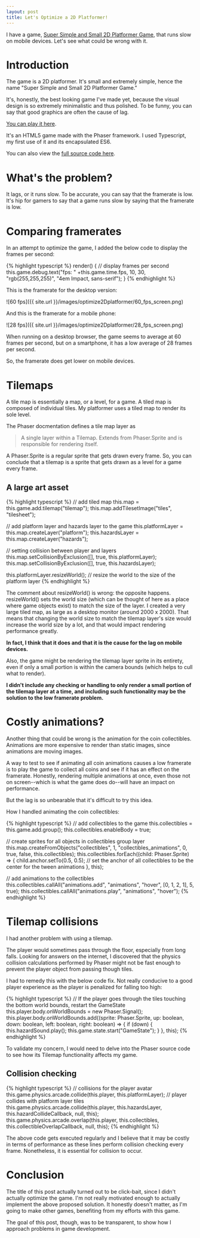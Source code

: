 ```yaml
---
layout: post
title: Let's Optimize a 2D Platformer!
---
```


I have a game, [Super Simple and Small 2D Platformer Game](https://webdva.github.io/Super-Simple-and-Small-2D-Platformer-Game/public_html/index.html), that runs slow on mobile devices. Let's see what could be wrong with it.

# Introduction

The game is a 2D platformer. It's small and extremely simple, hence the name "Super Simple and Small 2D Platformer Game."

It's, honestly, the best looking game I've made yet, because the visual design is so extremely minimalistic and thus polished. To be funny, you can say that good graphics are often the cause of lag.

[You can play it here](https://webdva.github.io/Super-Simple-and-Small-2D-Platformer-Game/public_html/index.html).

It's an HTML5 game made with the Phaser framework. I used Typescript, my first use of it and its encapsulated ES6.

You can also view the [full source code here](https://github.com/webDva/Super-Simple-and-Small-2D-Platformer-Game).

# What's the problem?

It lags, or it runs slow. To be accurate, you can say that the framerate is low. It's hip for gamers to say that a game runs slow by saying that the framerate is low.

# Comparing framerates

In an attempt to optimize the game, I added the below code to display the frames per second:

{% highlight typescript %}
render() {
    // display frames per second
    this.game.debug.text("fps: " +this.game.time.fps, 10, 30, "rgb(255,255,255)", "4em Impact, sans-serif");
}
{% endhighlight %}

This is the framerate for the desktop version:

![60 fps]({{ site.url }}/images/optimize2Dplatformer/60_fps_screen.png)

And this is the framerate for a mobile phone:

![28 fps]({{ site.url }}/images/optimize2Dplatformer/28_fps_screen.png)

When running on a desktop browser, the game seems to average at 60 frames per second, but on a smartphone, it has a low average of 28 frames per second.

So, the framerate does get lower on mobile devices.

# Tilemaps

A tile map is essentially a map, or a level, for a game. A tiled map is composed of individual tiles. My platformer uses a tiled map to render its sole level.

The Phaser docmentation defines a tile map layer as 

> A single layer within a Tilemap. Extends from Phaser.Sprite and is responsible for rendering itself.

A Phaser.Sprite is a regular sprite that gets drawn every frame. So, you can conclude that a tilemap is a sprite that gets drawn as a level for a game every frame.

## A large art asset

{% highlight typescript %}
// add tiled map
this.map = this.game.add.tilemap("tilemap");
this.map.addTilesetImage("tiles", "tilesheet");

// add platform layer and hazards layer to the game
this.platformLayer = this.map.createLayer("platform");
this.hazardsLayer = this.map.createLayer("hazards");

// setting collision between player and layers
this.map.setCollisionByExclusion([], true, this.platformLayer);
this.map.setCollisionByExclusion([], true, this.hazardsLayer);

this.platformLayer.resizeWorld(); // resize the world to the size of the platform layer
{% endhighlight %}

The comment about resizeWorld() is wrong: the opposite happens. resizeWorld() sets the world size (which can be thought of here as a place where game objects exist) to match the size of the layer. I created a very large tiled map, as large as a desktop monitor (around 2000 x 2000). That means that changing the world size to match the tilemap layer's size would increase the world size by a lot, and that would impact rendering performance greatly.

**In fact, I think that it does and that it is the cause for the lag on mobile devices.**

Also, the game might be rendering the tilemap layer sprite in its entirety, even if only a small portion is within the camera bounds (which helps to cull what to render).

**I didn't include any checking or handling to only render a small portion of the tilemap layer at a time, and including such functionality may be the solution to the low framerate problem.**

# Costly animations?

Another thing that could be wrong is the animation for the coin collectibles. Animations are more expensive to render than static images, since animations are moving images.

A way to test to see if animating all coin animations causes a low framerate is to play the game to collect all coins and see if it has an effect on the framerate. Honestly, rendering multiple animations at once, even those not on screen--which is what the game does do--will have an impact on performance.

But the lag is so unbearable that it's difficult to try this idea.

How I handled animating the coin collectibles:

{% highlight typescript %}
// add collectibles to the game
this.collectibles = this.game.add.group();
this.collectibles.enableBody = true;

// create sprites for all objects in collectibles group layer
this.map.createFromObjects("collectibles", 1, "collectibles_animations", 0, true, false, this.collectibles);
this.collectibles.forEach((child: Phaser.Sprite) => {
    child.anchor.setTo(0.5, 0.5); // set the anchor of all collectibles to be the center for the tween animations
}, this);

// add animations to the collectibles
this.collectibles.callAll("animations.add", "animations", "hover", [0, 1, 2, 1], 5, true);
this.collectibles.callAll("animations.play", "animations", "hover");
{% endhighlight %}

# Tilemap collisions

I had another problem with using a tilemap.

The player would sometimes pass through the floor, especially from long falls. Looking for answers on the internet, I discovered that the physics collision calculations performed by Phaser might not be fast enough to prevent the player object from passing though tiles.

I had to remedy this with the below code fix. Not really conducive to a good player experience as the player is penalized for falling too high:

{% highlight typescript %}
// If the player goes through the tiles touching the bottom world bounds, restart the GameState
this.player.body.onWorldBounds = new Phaser.Signal();
this.player.body.onWorldBounds.add((sprite: Phaser.Sprite, up: boolean, down: boolean, left: boolean, right: boolean) => {
    if (down) {
        this.hazardSound.play();
        this.game.state.start("GameState");
    }
}, this);
{% endhighlight %}

To validate my concern, I would need to delve into the Phaser source code to see how its Tilemap functionality affects my game.

## Collision checking

{% highlight typescript %}
// collisions for the player avatar
this.game.physics.arcade.collide(this.player, this.platformLayer); // player collides with platform layer tiles
this.game.physics.arcade.collide(this.player, this.hazardsLayer, this.hazardCollideCallback, null, this);
this.game.physics.arcade.overlap(this.player, this.collectibles, this.collectibleOverlapCallback, null, this);
{% endhighlight %}

The above code gets executed regularly and I believe that it may be costly in terms of performance as these lines perform collision checking every frame. Nonetheless, it is essential for collision to occur.

# Conclusion

The title of this post actually turned out to be click-bait, since I didn't actually optimize the game. I'm not really motivated enough to actually implement the above proposed solution. It honestly doesn't matter, as I'm going to make other games, benefiting from my efforts with this game.

The goal of this post, though, was to be transparent, to show how I approach problems in game development.